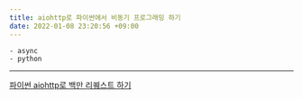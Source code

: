 ```yaml
---
title: aiohttp로 파이썬에서 비동기 프로그래밍 하기
date: 2022-01-08 23:20:56 +09:00
---
```

    - async
    - python
---

[파이썬 aiohttp로 백만 리퀘스트 하기](https://pawelmhm.github.io/asyncio/python/aiohttp/2016/04/22/asyncio-aiohttp.html)
